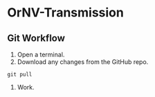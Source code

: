 # OrNV-Transmission

## Git Workflow

1. Open a terminal.
1. Download any changes from the GitHub repo.
```
git pull
```
1. Work.

